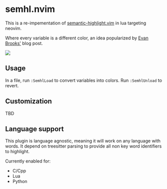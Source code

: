# semhl.nvim

This is a re-impementation of <a href="https://github.com/jaxbot/semantic-highlight.vim">semantic-highlight.vim</a> in lua targeting neovim.

Where every variable is a different color, an idea popularized by <a href="https://medium.com/@evnbr/coding-in-color-3a6db2743a1e">Evan Brooks'</a> blog post.

<img src="https://raw.githubusercontent.com/jaxbot/semantic-highlight.vim/master/semantic-highlight.png">

## Usage

In a file, run `:SemhlLoad` to convert variables into colors. Run `:SemhlUnload` to revert.

## Customization

TBD

## Language support

This plugin is language agnostic, meaning it will work on any language with words. It depend on treesitter parsing to provide all non key word identifiers to highlight.

Currently enabled for:
- C/Cpp
- Lua
- Python
